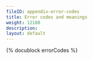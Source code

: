 ```yaml
---
fileID: appendix-error-codes
title: Error codes and meanings
weight: 12180
description: 
layout: default
---
```

{% docublock errorCodes %}
